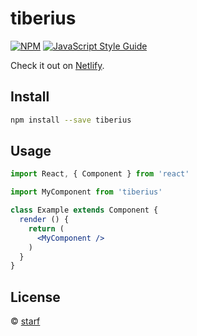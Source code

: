 # tiberius

> 

[![NPM](https://img.shields.io/npm/v/tiberius.svg)](https://www.npmjs.com/package/tiberius) [![JavaScript Style Guide](https://img.shields.io/badge/code_style-standard-brightgreen.svg)](https://standardjs.com)

Check it out on [Netlify](https://tiberius.netlify.app/).

## Install

```bash
npm install --save tiberius
```

## Usage

```jsx
import React, { Component } from 'react'

import MyComponent from 'tiberius'

class Example extends Component {
  render () {
    return (
      <MyComponent />
    )
  }
}
```

## License

 © [starf](https://github.com/starf)

